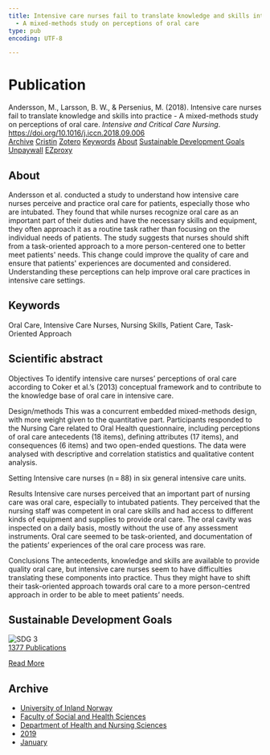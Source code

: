 ```yaml
---
title: Intensive care nurses fail to translate knowledge and skills into practice
  - A mixed-methods study on perceptions of oral care
type: pub
encoding: UTF-8

---
```

<h1>Publication</h1>
<article id="csl-bib-container-6I3YCEUT" class="csl-bib-container">
  <div class="csl-bib-body"> <div class="csl-entry">Andersson, M., Larsson, B. W., &#38; Persenius, M. (2018). Intensive care nurses fail to translate knowledge and skills into practice - A mixed-methods study on perceptions of oral care. <i>Intensive and Critical Care Nursing</i>. <a href="https://doi.org/10.1016/j.iccn.2018.09.006">https://doi.org/10.1016/j.iccn.2018.09.006</a></div> </div>
  <div class="csl-bib-buttons">
    <a href="#taxonomy-article-6I3YCEUT" alt="archive" class="csl-bib-button">Archive</a>
    <a href="https://app.cristin.no/results/show.jsf?id=1657264" alt="Cristin" class="csl-bib-button">Cristin</a>
    <a href="http://zotero.org/groups/5881554/items/6I3YCEUT" alt="Zotero" class="csl-bib-button">Zotero</a>
    <a href="#keywords-article-6I3YCEUT" alt="keywords" class="csl-bib-button">Keywords</a>
    <a href="#about-article-6I3YCEUT" alt="about_pub" class="csl-bib-button">About</a>
    <a href="#sdg-article-6I3YCEUT" alt="sdg" class="csl-bib-button">Sustainable Development Goals</a>
    <a href="https://doi.org/10.1016/j.iccn.2018.09.006" alt="Unpaywall" class="csl-bib-button">Unpaywall</a>
    <a href="https://doi.org/10.1016/j.iccn.2018.09.006" alt="EZproxy" class="csl-bib-button">EZproxy</a>
  </div>
  <div id="csl-bib-meta-container-6I3YCEUT"></div>
</article>
<div id="csl-bib-meta-6I3YCEUT" class="csl-bib-meta">
  <article id="about-article-6I3YCEUT" class="about_pub-article">
    <h1>About</h1>
    Andersson et al. conducted a study to understand how intensive care nurses perceive and practice oral care for patients, especially those who are intubated. They found that while nurses recognize oral care as an important part of their duties and have the necessary skills and equipment, they often approach it as a routine task rather than focusing on the individual needs of patients. The study suggests that nurses should shift from a task-oriented approach to a more person-centered one to better meet patients' needs. This change could improve the quality of care and ensure that patients' experiences are documented and considered. Understanding these perceptions can help improve oral care practices in intensive care settings.
  </article>
  <article id="keywords-article-6I3YCEUT" class="keywords-article">
    <h1>Keywords</h1>
    Oral Care, Intensive Care Nurses, Nursing Skills, Patient Care, Task-Oriented Approach
  </article>
  <article id="abstract-article-6I3YCEUT" class="abstract-article">
    <h1>Scientific abstract</h1>
    Objectives 
To identify intensive care nurses’ perceptions of oral care according to Coker et al.’s (2013) conceptual framework and to contribute to the knowledge base of oral care in intensive care. 
 
Design/methods 
This was a concurrent embedded mixed-methods design, with more weight given to the quantitative part. Participants responded to the Nursing Care related to Oral Health questionnaire, including perceptions of oral care antecedents (18 items), defining attributes (17 items), and consequences (6 items) and two open-ended questions. The data were analysed with descriptive and correlation statistics and qualitative content analysis. 
 
Setting 
Intensive care nurses (n = 88) in six general intensive care units. 
 
Results 
Intensive care nurses perceived that an important part of nursing care was oral care, especially to intubated patients. They perceived that the nursing staff was competent in oral care skills and had access to different kinds of equipment and supplies to provide oral care. The oral cavity was inspected on a daily basis, mostly without the use of any assessment instruments. Oral care seemed to be task-oriented, and documentation of the patients’ experiences of the oral care process was rare. 
 
Conclusions 
The antecedents, knowledge and skills are available to provide quality oral care, but intensive care nurses seem to have difficulties translating these components into practice. Thus they might have to shift their task-oriented approach towards oral care to a more person-centred approach in order to be able to meet patients’ needs.
  </article>
  <article id="sdg-article-6I3YCEUT" class="sdg-article">
    <h1>Sustainable Development Goals</h1>
    <div class="sdg-container"><div id="sdg3" class="sdg">
        <img src="{{< params subfolder >}}images/sdg/sdg03_en.png" class="image" alt="SDG 3">
        <div class="sdg-overlay">
          <a href="{{< params subfolder >}}en/archive/?sdg=3#archive" class="sdg-publication-count"><span>1377</span> Publications</a>
          <p><a href="https://sdgs.un.org/goals/goal3" class="sdg-read-more">Read More</a></p>
        </div>
      </div></div>
  </article>
  <article id="taxonomy-article-6I3YCEUT" class="taxonomy-article">
    <h1>Archive</h1>
    <ul>
      <li><a href="{{< params subfolder >}}en/archive/?key=3DCRN523">University of Inland Norway</a></li>
      <li><a href="{{< params subfolder >}}en/archive/?key=IDKFS3MX">Faculty of Social and Health Sciences</a></li>
      <li><a href="{{< params subfolder >}}en/archive/?key=GTV4ECMZ">Department of Health and Nursing Sciences</a></li>
      <li><a href="{{< params subfolder >}}en/archive/?key=E7THIEEM">2019</a></li>
      <li><a href="{{< params subfolder >}}en/archive/?key=7JE8LLZ8">January</a></li>
    </ul>
  </article>
</div>
